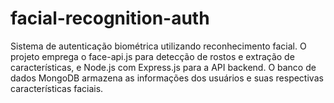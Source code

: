 # facial-recognition-auth
Sistema de autenticação biométrica utilizando reconhecimento facial. O projeto emprega o face-api.js para detecção de rostos e extração de características, e Node.js com Express.js para a API backend. O banco de dados MongoDB armazena as informações dos usuários e suas respectivas características faciais.
